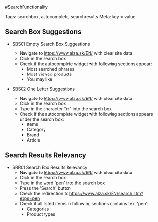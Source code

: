 #SearchFunctionality

Tags: searchbox, autocomplete, searchresults
Meta: key = value

## Search Box Suggestions
* SBS01 Empty Search Box Suggestions
    * Navigate to https://www.alza.sk/EN/ with clear site data
    * Click in the search box
    * Check if the autocomplete widget with following sections appear:
      - Most searched phrases
      - Most viewed products
      - You may like


* SBS02 One Letter Suggestions
    * Navigate to https://www.alza.sk/EN/ with clear site data
    * Click in the search box
    * Type in the character "m" into the search box
    * Check if the autocomplete widget with following sections appears under the search box:
      - Items
      - Category
      - Brand
      - Article

## Search Results Relevancy
* SRR01 Search Box Results Relevancy
    * Navigate to https://www.alza.sk/EN/ with clear site data
    * Click in the search box
    * Type in the word 'pen' into the search box
    * Press the 'Search' button
    * Check the redirection to https://www.alza.sk/EN/search.htm?exps=pen
    * Check if all listed items in following sections contains text 'pen':
      - Categories
      - Product types

